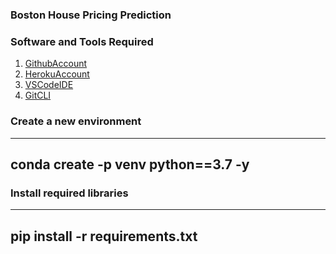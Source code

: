 ### Boston House Pricing Prediction

### Software and Tools Required

1. [GithubAccount](https://github.com)
2. [HerokuAccount](https://heroku.com)
3. [VSCodeIDE](https://code.visualstudio.com)
4. [GitCLI](https://git-scm.com/book/en/v2/Getting-Started-Installing-Git)

### Create a new environment
----
conda create -p venv python==3.7 -y
----

### Install required libraries
----
pip install -r requirements.txt
----